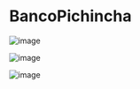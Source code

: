 # BancoPichincha

![image](https://github.com/07Fkteamo07/BancoPichincha/assets/136126119/289653f9-7ba4-4804-a063-9351741921b5)

![image](https://github.com/07Fkteamo07/BancoPichincha/assets/136126119/61f5a1f8-274e-4300-a96b-c679d05e5679)

![image](https://github.com/07Fkteamo07/BancoPichincha/assets/136126119/6b87b93e-f649-4b59-8f4f-0434485ec6e1)


